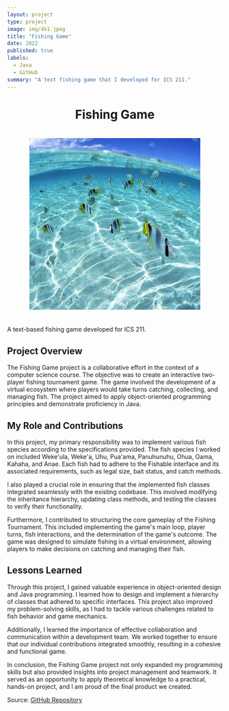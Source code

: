```yaml
---
layout: project
type: project
image: img/4k1.jpeg
title: "Fishing Game"
date: 2022
published: true
labels:
  - Java
  - GitHub
summary: "A text fishing game that I developed for ICS 211."
---
```


<!-- Add a professional header with centered title -->
<div style="text-align: center;">
  <h1 style="font-size: 28px;">Fishing Game</h1>
  <img src="img/4k1.jpeg" alt="Fishing Game" style="max-width: 400px; margin: 20px auto;" />
</div>

<!-- Brief project summary -->
A text-based fishing game developed for ICS 211.

## Project Overview

The Fishing Game project is a collaborative effort in the context of a computer science course. The objective was to create an interactive two-player fishing tournament game. The game involved the development of a virtual ecosystem where players would take turns catching, collecting, and managing fish. The project aimed to apply object-oriented programming principles and demonstrate proficiency in Java.

## My Role and Contributions

In this project, my primary responsibility was to implement various fish species according to the specifications provided. The fish species I worked on included Weke'ula, Weke'a, Uhu, Pua'ama, Panuhunuhu, Ohua, Oama, Kahaha, and Anae. Each fish had to adhere to the Fishable interface and its associated requirements, such as legal size, bait status, and catch methods.

I also played a crucial role in ensuring that the implemented fish classes integrated seamlessly with the existing codebase. This involved modifying the inheritance hierarchy, updating class methods, and testing the classes to verify their functionality.

Furthermore, I contributed to structuring the core gameplay of the Fishing Tournament. This included implementing the game's main loop, player turns, fish interactions, and the determination of the game's outcome. The game was designed to simulate fishing in a virtual environment, allowing players to make decisions on catching and managing their fish.

## Lessons Learned

Through this project, I gained valuable experience in object-oriented design and Java programming. I learned how to design and implement a hierarchy of classes that adhered to specific interfaces. This project also improved my problem-solving skills, as I had to tackle various challenges related to fish behavior and game mechanics.

Additionally, I learned the importance of effective collaboration and communication within a development team. We worked together to ensure that our individual contributions integrated smoothly, resulting in a cohesive and functional game.

In conclusion, the Fishing Game project not only expanded my programming skills but also provided insights into project management and teamwork. It served as an opportunity to apply theoretical knowledge to a practical, hands-on project, and I am proud of the final product we created.

Source: [GitHub Repository](https://github.com/ICSatKCC/assignment-8-final-project-fishing-game-f22-a8-group-1/tree/DevJak)

